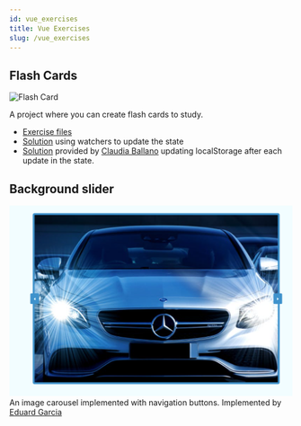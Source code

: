 ```yaml
---
id: vue_exercises
title: Vue Exercises
slug: /vue_exercises
---
```


## Flash Cards

![Flash Card](https://oscarm.tinytake.com/media/f1e1e5?filename=1611649073764_TinyTake26-01-2021-09-17-50_637472458734715475.png&sub_type=thumbnail_preview&type=attachment&width=445&height=539)

A project where you can create flash cards to study.  


* [Exercise files](https://github.com/omiras/flash-oop-project/tree/main)
* [Solution](https://github.com/omiras/flash-oop-project/tree/solution) using watchers to update the state
* [Solution](https://github.com/claudiaballano/flash-oop
) provided by [Claudia Ballano](https://github.com/claudiaballano) updating localStorage after each update in the state.

## Background slider
![slider](/img/vue-slideshow.png)
An image carousel implemented with navigation buttons.
Implemented by [Eduard Garcia](https://github.com/GoatBass/background-slider-vue)